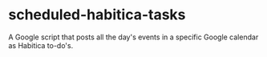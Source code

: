 # scheduled-habitica-tasks
A Google script that posts all the day's events in a specific Google calendar as Habitica to-do's. 

